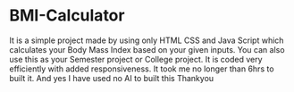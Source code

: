 # BMI-Calculator
It is a simple project made by using only HTML CSS and Java Script which calculates your Body Mass Index based on your given inputs. You can also use this as your Semester project or College project. It is coded very efficiently with added responsiveness. It took me no longer than 6hrs to built it. And yes I have used no AI to built this Thankyou
